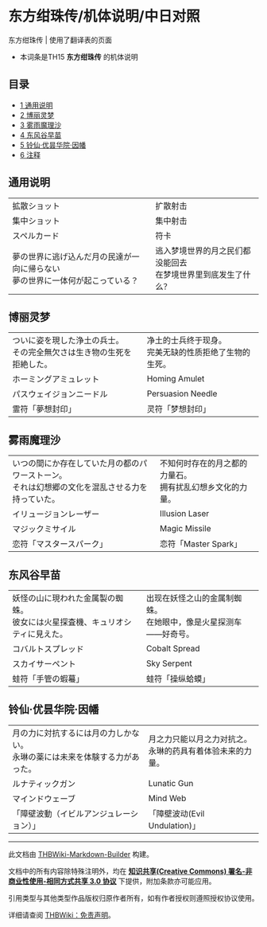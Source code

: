 # 东方绀珠传/机体说明/中日对照

<!-- source html: G:\repos\THBWiki-Markdown-Builder\THBWikiMarkdown\Temp\main\3\3f\ns0%3A%E4%B8%9C%E6%96%B9%E7%BB%80%E7%8F%A0%E4%BC%A0%2F%E6%9C%BA%E4%BD%93%E8%AF%B4%E6%98%8E%2F%E4%B8%AD%E6%97%A5%E5%AF%B9%E7%85%A7.html -->

东方绀珠传 | 使用了翻译表的页面

- 本词条是TH15 **东方绀珠传** 的机体说明

  
  

  


## 目录

- [1 通用说明](#通用说明)
- [2 博丽灵梦](#博丽灵梦)
- [3 雾雨魔理沙](#雾雨魔理沙)
- [4 东风谷早苗](#东风谷早苗)
- [5 铃仙·优昙华院·因幡](#铃仙·优昙华院·因幡)
- [6 注释](#注释)





## 通用说明

<table><tbody><tr class="tt-content-header" id="通用说明-1" data-pos="&#91;&quot;\u901a\u7528\u8bf4\u660e&quot;,1&#93;"><td class="tt-jah" lang="ja"><div class="poem">拡散ショット</div></td><td class="tt-zhh" lang="zh"><div class="poem">扩散射击</div></td></tr><tr class="tt-content-header" id="通用说明-2" data-pos="&#91;&quot;\u901a\u7528\u8bf4\u660e&quot;,2&#93;"><td class="tt-jah" lang="ja"><div class="poem">集中ショット</div></td><td class="tt-zhh" lang="zh"><div class="poem">集中射击</div></td></tr><tr class="tt-content-header" id="通用说明-3" data-pos="&#91;&quot;\u901a\u7528\u8bf4\u660e&quot;,3&#93;"><td class="tt-jah" lang="ja"><div class="poem">スペルカード</div></td><td class="tt-zhh" lang="zh"><div class="poem">符卡</div></td></tr><tr class="tt-content" id="通用说明-4" data-pos="&#91;&quot;\u901a\u7528\u8bf4\u660e&quot;,4&#93;"><td class="tt-ja" lang="ja"><div class="poem">夢の世界に逃げ込んだ月の民達が一向に帰らない<br>夢の世界に一体何が起こっている？</div></td><td class="tt-zh" lang="zh"><div class="poem">逃入梦境世界的月之民们都没能回去<br>在梦境世界里到底发生了什么？<br></div></td></tr></tbody></table>



## 博丽灵梦

<table><tbody><tr class="tt-content" id="博丽灵梦-1" data-pos="&#91;&quot;\u535a\u4e3d\u7075\u68a6&quot;,1&#93;"><td class="tt-ja" lang="ja"><div class="poem">ついに姿を現した浄土の兵士。<br>その完全無欠さは生き物の生死を拒絶した。</div></td><td class="tt-zh" lang="zh"><div class="poem">净土的士兵终于现身。<br>完美无缺的性质拒绝了生物的生死。</div></td></tr><tr class="tt-content" id="博丽灵梦-2" data-pos="&#91;&quot;\u535a\u4e3d\u7075\u68a6&quot;,2&#93;"><td class="tt-ja" lang="ja"><div class="poem">ホーミングアミュレット</div></td><td class="tt-zh" lang="zh"><div class="poem">Homing Amulet</div></td></tr><tr class="tt-content" id="博丽灵梦-3" data-pos="&#91;&quot;\u535a\u4e3d\u7075\u68a6&quot;,3&#93;"><td class="tt-ja" lang="ja"><div class="poem">パスウェイジョンニードル</div></td><td class="tt-zh" lang="zh"><div class="poem">Persuasion Needle</div></td></tr><tr class="tt-content" id="博丽灵梦-4" data-pos="&#91;&quot;\u535a\u4e3d\u7075\u68a6&quot;,4&#93;"><td class="tt-ja" lang="ja"><div class="poem">霊符「夢想封印」</div></td><td class="tt-zh" lang="zh"><div class="poem">灵符「梦想封印」<br></div></td></tr></tbody></table>



## 雾雨魔理沙

<table><tbody><tr class="tt-content" id="雾雨魔理沙-1" data-pos="&#91;&quot;\u96fe\u96e8\u9b54\u7406\u6c99&quot;,1&#93;"><td class="tt-ja" lang="ja"><div class="poem">いつの間にか存在していた月の都のパワーストーン。<br>それは幻想郷の文化を混乱させる力を持っていた。</div></td><td class="tt-zh" lang="zh"><div class="poem">不知何时存在的月之都的力量石。<br>拥有扰乱幻想乡文化的力量。</div></td></tr><tr class="tt-content" id="雾雨魔理沙-2" data-pos="&#91;&quot;\u96fe\u96e8\u9b54\u7406\u6c99&quot;,2&#93;"><td class="tt-ja" lang="ja"><div class="poem">イリュージョンレーザー</div></td><td class="tt-zh" lang="zh"><div class="poem">Illusion Laser</div></td></tr><tr class="tt-content" id="雾雨魔理沙-3" data-pos="&#91;&quot;\u96fe\u96e8\u9b54\u7406\u6c99&quot;,3&#93;"><td class="tt-ja" lang="ja"><div class="poem">マジックミサイル</div></td><td class="tt-zh" lang="zh"><div class="poem">Magic Missile</div></td></tr><tr class="tt-content" id="雾雨魔理沙-4" data-pos="&#91;&quot;\u96fe\u96e8\u9b54\u7406\u6c99&quot;,4&#93;"><td class="tt-ja" lang="ja"><div class="poem">恋符「マスタースパーク」</div></td><td class="tt-zh" lang="zh"><div class="poem">恋符「Master Spark」<br></div></td></tr></tbody></table>



## 东风谷早苗

<table><tbody><tr class="tt-content" id="东风谷早苗-1" data-pos="&#91;&quot;\u4e1c\u98ce\u8c37\u65e9\u82d7&quot;,1&#93;"><td class="tt-ja" lang="ja"><div class="poem">妖怪の山に現われた金属製の蜘蛛。<br>彼女には火星探査機、キュリオシティに見えた。</div></td><td class="tt-zh" lang="zh"><div class="poem">出现在妖怪之山的金属制蜘蛛。<br>在她眼中，像是火星探测车——好奇号。</div></td></tr><tr class="tt-content" id="东风谷早苗-2" data-pos="&#91;&quot;\u4e1c\u98ce\u8c37\u65e9\u82d7&quot;,2&#93;"><td class="tt-ja" lang="ja"><div class="poem">コバルトスプレッド</div></td><td class="tt-zh" lang="zh"><div class="poem">Cobalt Spread</div></td></tr><tr class="tt-content" id="东风谷早苗-3" data-pos="&#91;&quot;\u4e1c\u98ce\u8c37\u65e9\u82d7&quot;,3&#93;"><td class="tt-ja" lang="ja"><div class="poem">スカイサーペント</div></td><td class="tt-zh" lang="zh"><div class="poem">Sky Serpent</div></td></tr><tr class="tt-content" id="东风谷早苗-4" data-pos="&#91;&quot;\u4e1c\u98ce\u8c37\u65e9\u82d7&quot;,4&#93;"><td class="tt-ja" lang="ja"><div class="poem">蛙符「手管の蝦蟇」</div></td><td class="tt-zh" lang="zh"><div class="poem">蛙符「操纵蛤蟆」<br></div></td></tr></tbody></table>



## 铃仙·优昙华院·因幡

<table><tbody><tr class="tt-content" id="铃仙-1" data-pos="&#91;&quot;\u94c3\u4ed9&quot;,1&#93;"><td class="tt-ja" lang="ja"><div class="poem">月の力に対抗するには月の力しかない。<br>永琳の薬には未来を体験する力があった。</div></td><td class="tt-zh" lang="zh"><div class="poem">月之力只能以月之力对抗之。<br>永琳的药具有着体验未来的力量。</div></td></tr><tr class="tt-content" id="铃仙-2" data-pos="&#91;&quot;\u94c3\u4ed9&quot;,2&#93;"><td class="tt-ja" lang="ja"><div class="poem">ルナティックガン</div></td><td class="tt-zh" lang="zh"><div class="poem">Lunatic Gun</div></td></tr><tr class="tt-content" id="铃仙-3" data-pos="&#91;&quot;\u94c3\u4ed9&quot;,3&#93;"><td class="tt-ja" lang="ja"><div class="poem">マインドウェーブ</div></td><td class="tt-zh" lang="zh"><div class="poem">Mind Web</div></td></tr><tr class="tt-content" id="铃仙-4" data-pos="&#91;&quot;\u94c3\u4ed9&quot;,4&#93;"><td class="tt-ja" lang="ja"><div class="poem">「障壁波動（イビルアンジュレーション）」</div></td><td class="tt-zh" lang="zh"><div class="poem">「障壁波动(Evil Undulation)」<br></div></td></tr></tbody></table>



  
  

  





---

此文档由 [THBWiki-Markdown-Builder](https://github.com/Delsin-Yu/THBWiki-Markdown-Builder) 构建。

文档中的所有内容除特殊注明外，均在 [**知识共享(Creative Commons) 署名-非商业性使用-相同方式共享 3.0 协议**](https://creativecommons.org/licenses/by-sa/3.0/deed.zh-hans) 下提供，附加条款亦可能应用。

引用类型与其他类型作品版权归原作者所有，如有作者授权则遵照授权协议使用。

详细请查阅 [THBWiki：免责声明](https://thbwiki.cc/THBWiki:%E5%85%8D%E8%B4%A3%E5%A3%B0%E6%98%8E)。

